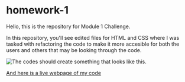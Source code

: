 # homework-1

Hello, this is the repository for Module 1 Challenge.

In this repository, you'll see edited files for HTML and CSS where I was tasked with refactoring the code to make it more accesible for both the users and others that may be looking through the code.




![The codes should create something that looks like this.](https://github.com/Dowon7/homework-1/blob/assets/images/01-html-css-git-homework-demo/image.jpg?raw=true)

[And here is a live webpage of my code](https://dowon7.github.io/homework-1/)
